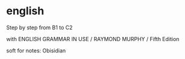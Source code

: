 # english
Step by step from B1 to C2

with ENGLISH GRAMMAR IN USE / RAYMOND MURPHY / Fifth Edition

soft for notes: Obisidian
